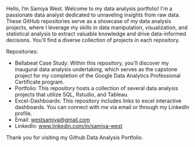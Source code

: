 Hello, I’m Samiya West.
Welcome to my data analysis portfolio! I'm a passionate data analyst dedicated to unraveling insights from raw data. These GitHub repositories serve as a showcase of my data analysis projects, where I leverage my skills in data manipulation, visualization, and statistical analysis to extract valuable knowledge and drive data-informed decisions. You'll find a diverse collection of projects in each repository.

Repositories:
- Bellabeat Case Study: Within this repository, you'll discover my inaugural data analysis undertaking, which serves as the capstone project for my completion of the Google Data Analytics Professional Certificate program.
- Portfolio: This repository hosts a collection of several data analysis projects that utilize SQL, Rstudio, and Tableau. 
- Excel-Dashboards: This repository includes links to excel interactive dashboards. 
You can connect with me via email or through my LinkedIn profile.
- Email: westsamiya@gmail.com
- LinkedIn: www.linkedin.com/in/samiya-west

Thank you for visiting my Github Data Analysis Portfolio. 
